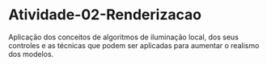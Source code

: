 # Atividade-02-Renderizacao
Aplicação dos conceitos de algoritmos de iluminação local, dos seus controles e as técnicas que podem ser aplicadas para aumentar o realismo dos modelos.
